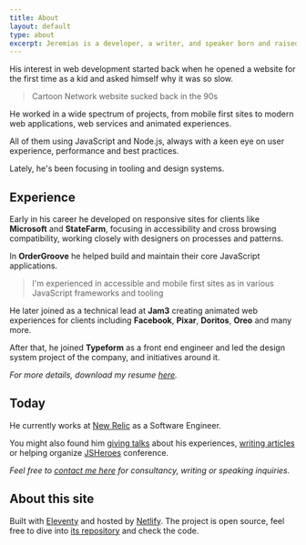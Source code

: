 ```yaml
---
title: About
layout: default
type: about
excerpt: Jeremias is a developer, a writer, and speaker born and raised in Argentina, currently working as a Software Engineer in Barcelona.
---
```


His interest in web development started back when he opened a website for the first time as a kid and asked himself why it was so slow.

> Cartoon Network website sucked back in the 90s

He worked in a wide spectrum of projects, from mobile first sites to modern web applications, web services and animated experiences.

All of them using JavaScript and Node.js, always with a keen eye on user experience, performance and best practices.

Lately, he's been focusing in tooling and design systems.

## Experience

Early in his career he developed on responsive sites for clients like **Microsoft** and **StateFarm**, focusing in accessibility and cross browsing compatibility, working closely with designers on processes and patterns.

In **OrderGroove** he helped build and maintain their core JavaScript applications.

> I'm experienced in accessible and mobile first sites as in various JavaScript frameworks and&nbsp;tooling

He later joined as a technical lead at **Jam3** creating animated web experiences for clients including **Facebook**, **Pixar**, **Doritos**, **Oreo** and many more.

After that, he joined **Typeform** as a front end engineer and led the design system project of the company, and initiatives around it.

_For more details, download my resume <a download rel="noopener noreferrer" target="_blank" href="https://drive.google.com/file/d/1Dal1FrgqJ-unPpRUYLBeETAACrMtsPOj/view?usp=sharing">here</a>._

## Today

He currently works at [New&nbsp;Relic](//newrelic.com) as a Software Engineer.

You might also found him [giving talks](/talks/) about his experiences, [writing articles](/blog/) or helping organize [JSHeroes](//jsheroes.io) conference.

_Feel free to [contact me here](mailto:jmenichelli@gmail.com) for consultancy, writing or speaking inquiries._

## About this site

Built with [Eleventy](//11ty.io) and hosted by [Netlify](//netlify.com). The project is open source, feel free to dive into [its repository](//github.com/jeremenichelli/personal-site) and check the code.
